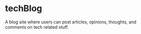 # techBlog
A blog site where users can post articles, opinions, thoughts, and comments on tech related stuff. 
